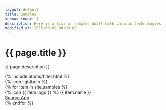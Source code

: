 ```yaml
---
layout: default
title: Samples
subnav_index: 1
description: Here is a list of samples built with various technologies that you can deploy by yourself and take inspiration of.
modified_at: 2015-09-09 00:00:00
---
```


<div class="max-w-(--sc-content-1532) container mx-auto">
  <div class="bg-sc-gray-5 rounded-lg flex flex-row justify-between items-center">
    <div class="p-10">
      <h1 class="text-sc-title-1-1 text-sc-gray-1 font-bold">{{ page.title }}</h1>
      <p class="mt-4">{{ page.description }}</p>
      {% include atoms/filter.html %}
    </div>
    <div class="hidden lg:block lg:mx-10">{% icon lightbulb %}</div>
  </div>

  <div class="grid grid-cols-1 md:grid-cols-2 lg:grid-cols-4 2xl:grid-cols-5 gap-6 mt-6 mb-24">
    {% for item in site.samples %}
      <div data-card="{{ item.name }}" class="bg-sc-gray-5 rounded-lg hover:shadow-lg filterable-card">
          <div class="mb-9 mt-6 flex flex-col items-center">
            <span class="w-12 h-12">{% icon {{ item.logo }} %}</span>
            <span class="mt-4 font-medium text-sc-gray-1 text-sc-text-6">{{ item.name }}</span>
          </div>
          <div class="flex flex-row divide-x divide-sc-gray-3 text-sc-text-5 font-medium border-t border-sc-gray-3">
            <a href="https://github.com/Scalingo/sample-{{ item.url }}" class="w-1/2 py-6 text-center text-sc-gray-1 hover:text-sc-blue-1">
                Source
              </a>
              <a href="https://{{ item.url }}.is-easy-on-scalingo.com" class="w-1/2 py-6 text-center text-sc-gray-1 hover:text-sc-blue-1">
                App
              </a>
          </div>
      </div>
    {% endfor %}
  </div>
</div>
